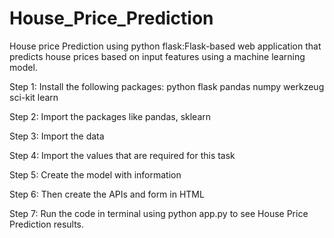 # House_Price_Prediction

House price Prediction using python flask:Flask-based web application that predicts house prices
based on input features using a machine learning model.

Step 1: Install the following packages:
python
flask
pandas
numpy
werkzeug
sci-kit learn

Step 2: Import the packages like pandas, sklearn

Step 3: Import the data

Step 4: Import the values that are required for this task

Step 5: Create the model with information

Step 6: Then create the APIs and form in HTML

Step 7: Run the code in terminal using python app.py to see House Price Prediction results.
